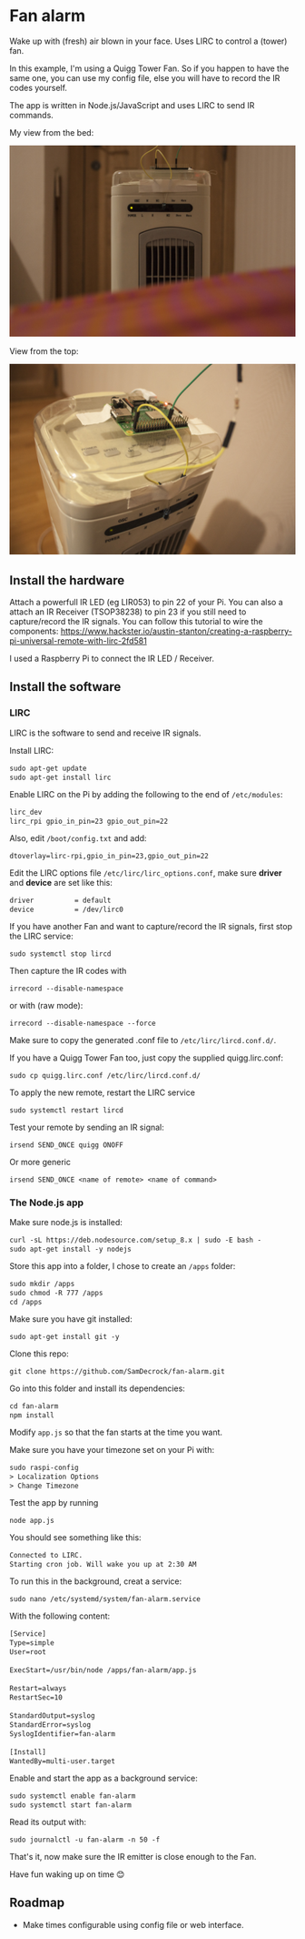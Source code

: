 # Fan alarm

Wake up with (fresh) air blown in your face. Uses LIRC to control a (tower) fan.

In this example, I'm using a Quigg Tower Fan. So if you happen to have the same one, you can use my config file, else you will have to record the IR codes yourself.

The app is written in Node.js/JavaScript and uses LIRC to send IR commands.

My view from the bed:

[![My setup](https://raw.githubusercontent.com/SamDecrock/fan-alarm/master/IMG_2507.JPG)](https://raw.githubusercontent.com/SamDecrock/fan-alarm/master/IMG_2507.JPG)

View from the top:

[![My setup](https://raw.githubusercontent.com/SamDecrock/fan-alarm/master/IMG_2510.JPG)](https://raw.githubusercontent.com/SamDecrock/fan-alarm/master/IMG_2510.JPG)

## Install the hardware

Attach a powerfull IR LED (eg LIR053) to pin 22 of your Pi. You can also a attach an IR Receiver (TSOP38238) to pin 23 if you still need to capture/record the IR signals.
You can follow this tutorial to wire the components: https://www.hackster.io/austin-stanton/creating-a-raspberry-pi-universal-remote-with-lirc-2fd581

I used a Raspberry Pi to connect the IR LED / Receiver.

## Install the software

### LIRC

LIRC is the software to send and receive IR signals.

Install LIRC:

	sudo apt-get update
	sudo apt-get install lirc

Enable LIRC on the Pi by adding the following to the end of `/etc/modules`:

	lirc_dev
	lirc_rpi gpio_in_pin=23 gpio_out_pin=22

Also, edit `/boot/config.txt` and add:

	dtoverlay=lirc-rpi,gpio_in_pin=23,gpio_out_pin=22

Edit the LIRC options file `/etc/lirc/lirc_options.conf`, make sure **driver** and **device** are set like this:

	driver          = default
	device          = /dev/lirc0

If you have another Fan and want to capture/record the IR signals, first stop the LIRC service:

	sudo systemctl stop lircd

Then capture the IR codes with

	irrecord --disable-namespace

or with (raw mode):

	irrecord --disable-namespace --force

Make sure to copy the generated .conf file to `/etc/lirc/lircd.conf.d/`.

If you have a Quigg Tower Fan too, just copy the supplied quigg.lirc.conf:

	sudo cp quigg.lirc.conf /etc/lirc/lircd.conf.d/

To apply the new remote, restart the LIRC service

	sudo systemctl restart lircd

Test your remote by sending an IR signal:

	irsend SEND_ONCE quigg ONOFF

Or more generic

	irsend SEND_ONCE <name of remote> <name of command>

### The Node.js app

Make sure node.js is installed:

	curl -sL https://deb.nodesource.com/setup_8.x | sudo -E bash -
	sudo apt-get install -y nodejs

Store this app into a folder, I chose to create an `/apps` folder:

	sudo mkdir /apps
	sudo chmod -R 777 /apps
	cd /apps

Make sure you have git installed:

	sudo apt-get install git -y

Clone this repo:

	git clone https://github.com/SamDecrock/fan-alarm.git

Go into this folder and install its dependencies:

	cd fan-alarm
	npm install

Modify `app.js` so that the fan starts at the time you want.

Make sure you have your timezone set on your Pi with:

	sudo raspi-config
	> Localization Options
	> Change Timezone

Test the app by running

	node app.js

You should see something like this:

	Connected to LIRC.
	Starting cron job. Will wake you up at 2:30 AM


To run this in the background, creat a service:

	sudo nano /etc/systemd/system/fan-alarm.service

With the following content:

	[Service]
	Type=simple
	User=root

	ExecStart=/usr/bin/node /apps/fan-alarm/app.js

	Restart=always
	RestartSec=10

	StandardOutput=syslog
	StandardError=syslog
	SyslogIdentifier=fan-alarm

	[Install]
	WantedBy=multi-user.target

Enable and start the app as a background service:

	sudo systemctl enable fan-alarm
	sudo systemctl start fan-alarm

Read its output with:

	sudo journalctl -u fan-alarm -n 50 -f

That's it, now make sure the IR emitter is close enough to the Fan.

Have fun waking up on time 😊

## Roadmap

- Make times configurable using config file or web interface.

